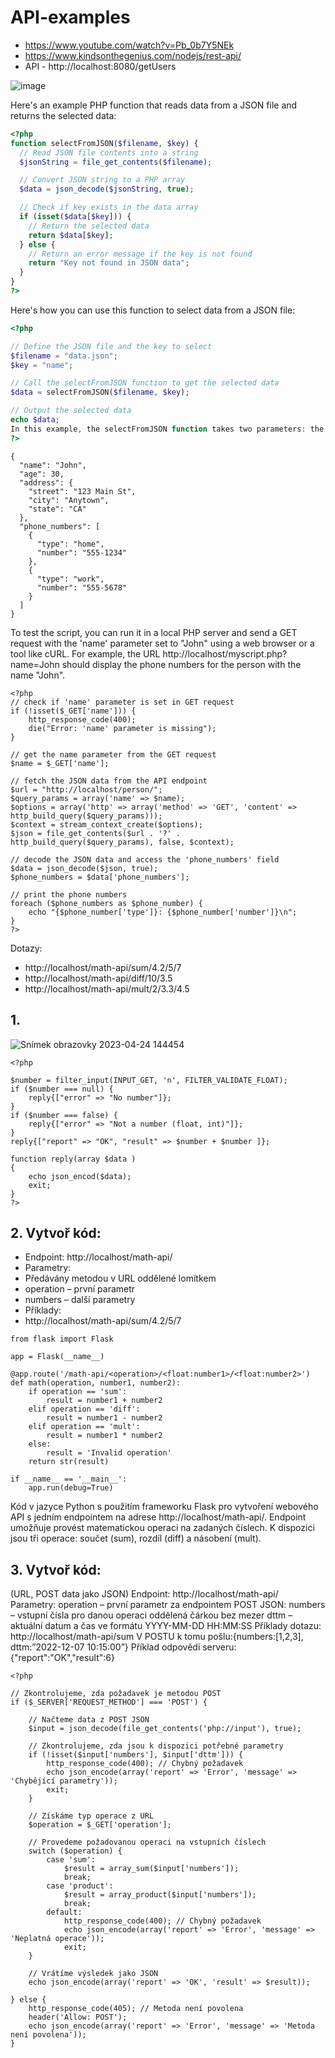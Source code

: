 # API-examples
- https://www.youtube.com/watch?v=Pb_0b7Y5NEk
- https://www.kindsonthegenius.com/nodejs/rest-api/
- API - http://localhost:8080/getUsers


![image](https://user-images.githubusercontent.com/92713632/234040868-14923741-fedf-455f-a618-d72292c43c30.png)



Here's an example PHP function that reads data from a JSON file and returns the selected data:
```php
<?php
function selectFromJSON($filename, $key) {
  // Read JSON file contents into a string
  $jsonString = file_get_contents($filename);

  // Convert JSON string to a PHP array
  $data = json_decode($jsonString, true);

  // Check if key exists in the data array
  if (isset($data[$key])) {
    // Return the selected data
    return $data[$key];
  } else {
    // Return an error message if the key is not found
    return "Key not found in JSON data";
  }
}
?>
```
Here's how you can use this function to select data from a JSON file:

```php
<?php

// Define the JSON file and the key to select
$filename = "data.json";
$key = "name";

// Call the selectFromJSON function to get the selected data
$data = selectFromJSON($filename, $key);

// Output the selected data
echo $data;
In this example, the selectFromJSON function takes two parameters: the name of the JSON file and the key to select. The function reads the JSON file contents into a string, decodes the JSON string into a PHP array, and checks if the selected key exists in the array. If the key is found, the function returns the corresponding data. If the key is not found, the function returns an error message.
?>
```

```
{
  "name": "John",
  "age": 30,
  "address": {
    "street": "123 Main St",
    "city": "Anytown",
    "state": "CA"
  },
  "phone_numbers": [
    {
      "type": "home",
      "number": "555-1234"
    },
    {
      "type": "work",
      "number": "555-5678"
    }
  ]
}
```
To test the script, you can run it in a local PHP server and send a GET request with the 'name' parameter set to "John" using a web browser or a tool like cURL. For example, the URL http://localhost/myscript.php?name=John should display the phone numbers for the person with the name "John".


```
<?php
// check if 'name' parameter is set in GET request
if (!isset($_GET['name'])) {
    http_response_code(400);
    die("Error: 'name' parameter is missing");
}

// get the name parameter from the GET request
$name = $_GET['name'];

// fetch the JSON data from the API endpoint
$url = "http://localhost/person/";
$query_params = array('name' => $name);
$options = array('http' => array('method' => 'GET', 'content' => http_build_query($query_params)));
$context = stream_context_create($options);
$json = file_get_contents($url . '?' . http_build_query($query_params), false, $context);

// decode the JSON data and access the 'phone_numbers' field
$data = json_decode($json, true);
$phone_numbers = $data['phone_numbers'];

// print the phone numbers
foreach ($phone_numbers as $phone_number) {
    echo "{$phone_number['type']}: {$phone_number['number']}\n";
}
?>
```





Dotazy:  
- http://localhost/math-api/sum/4.2/5/7
- http://localhost/math-api/diff/10/3.5
- http://localhost/math-api/mult/2/3.3/4.5
## 1.
![Snímek obrazovky 2023-04-24 144454](https://user-images.githubusercontent.com/92713632/234103123-26848c5f-4797-4970-be3e-2c9f9eaf7ff3.jpg)

``` 
<?php

$number = filter_input(INPUT_GET, 'n', FILTER_VALIDATE_FLOAT);
if ($number === null) {
    reply{["error" => "No number"]};
}
if ($number === false) {
    reply{["error" => "Not a number (float, int)"]};
}
reply{["report" => "OK", "result" => $number + $number ]};

function reply(array $data )
{
    echo json_encod($data);
    exit;
}
?>
``` 

## 2. Vytvoř kód: 

- Endpoint: http://localhost/math-api/
- Parametry:
- Předávány metodou v URL oddělené lomítkem
- operation – první parametr
- numbers – další parametry
- Příklady:
- http://localhost/math-api/sum/4.2/5/7

```
from flask import Flask

app = Flask(__name__)

@app.route('/math-api/<operation>/<float:number1>/<float:number2>')
def math(operation, number1, number2):
    if operation == 'sum':
        result = number1 + number2
    elif operation == 'diff':
        result = number1 - number2
    elif operation == 'mult':
        result = number1 * number2
    else:
        result = 'Invalid operation'
    return str(result)

if __name__ == '__main__':
    app.run(debug=True)
``` 
   
    
Kód v jazyce Python s použitím frameworku Flask pro vytvoření webového API s jedním endpointem na adrese http://localhost/math-api/. Endpoint umožňuje provést matematickou operaci na zadaných číslech. K dispozici jsou tři operace: součet (sum), rozdíl (diff) a násobení (mult). 

## 3. Vytvoř kód: 
(URL, POST data jako JSON)
Endpoint: http://localhost/math-api/
Parametry:
operation – první parametr za endpointem
POST JSON:
numbers – vstupní čísla pro danou operaci oddělená čárkou bez mezer
dttm – aktuální datum a čas ve formátu YYYY-MM-DD HH:MM:SS
Příklady dotazu:
http://localhost/math-api/sum
V POSTU k tomu pošlu:{numbers:[1,2,3], dttm:”2022-12-07 10:15:00”}
Příklad odpovědi serveru:
{"report":"OK","result":6}


```
<?php

// Zkontrolujeme, zda požadavek je metodou POST
if ($_SERVER['REQUEST_METHOD'] === 'POST') {

    // Načteme data z POST JSON
    $input = json_decode(file_get_contents('php://input'), true);

    // Zkontrolujeme, zda jsou k dispozici potřebné parametry
    if (!isset($input['numbers'], $input['dttm'])) {
        http_response_code(400); // Chybný požadavek
        echo json_encode(array('report' => 'Error', 'message' => 'Chybějící parametry'));
        exit;
    }

    // Získáme typ operace z URL
    $operation = $_GET['operation'];

    // Provedeme požadovanou operaci na vstupních číslech
    switch ($operation) {
        case 'sum':
            $result = array_sum($input['numbers']);
            break;
        case 'product':
            $result = array_product($input['numbers']);
            break;
        default:
            http_response_code(400); // Chybný požadavek
            echo json_encode(array('report' => 'Error', 'message' => 'Neplatná operace'));
            exit;
    }

    // Vrátíme výsledek jako JSON
    echo json_encode(array('report' => 'OK', 'result' => $result));

} else {
    http_response_code(405); // Metoda není povolena
    header('Allow: POST');
    echo json_encode(array('report' => 'Error', 'message' => 'Metoda není povolena'));
}
```
